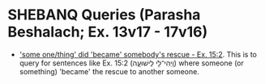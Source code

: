 # SHEBANQ Queries (Parasha Beshalach; Ex. 13v17 - 17v16)

* ['some one/thing' did 'became' somebody's rescue - Ex. 15:2](https://shebanq.ancient-data.org/hebrew/text?iid=5685).
This is to query for sentences like Ex. 15:2 (וַֽיְהִי־לִ֖י לִֽישׁוּעָ֑ה) where someone (or something) 'became' the rescue to another someone.
